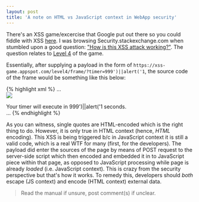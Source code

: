 ```yaml
---
layout: post
title: 'A note on HTML vs JavaScript context in WebApp security'
---
```


There's an XSS game/excercise that Google put out there so you could fiddle with XSS [here](https://xss-game.appspot.com/). I was browsing Security.stackexchange.com when stumbled upon a good question: ["How is this XSS attack working?"](https://security.stackexchange.com/questions/60662/how-is-this-xss-attack-working). The question relates to [Level 4](https://xss-game.appspot.com/level4) of the game.

Essentially, after supplying a payload in the form of `https://xss-game.appspot.com/level4/frame/?timer=999')||alert('1`, the source code of the frame would be something like this below:

{% highlight xml %}
...
  <br>
    <img src="/static/loading.gif" onload="startTimer('999&#39;)||alert(&#39;1');" />
    <br>
    <div id="message">Your timer will execute in 999&#39;)||alert(&#39;1 seconds.</div>
...
{% endhighlight %}

As you can witness, single quotes are HTML-encoded which is the right thing to do. However, it is only true in HTML context (hence, _HTML_ encoding). This XSS is being triggered b/c in JavaScript context it is still a valid code, which is a real WTF for many (first, for the developers). The payload did enter the sources of the page by means of POST request to the server-side script which then encoded and embedded it in to JavaScript piece within that page, as opposed to JavaScript processing while page is already _loaded_ (i.e. JavaScript context). This is crazy from the security perspective but that's how it works. To remedy this, developers should _both_ escape (JS context) and encode (HTML context) external data.

> Read the manual if unsure, post comment(s) if unclear.